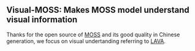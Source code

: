 ## Visual-MOSS: Makes MOSS model understand visual information


Thanks for the open source of [MOSS](https://github.com/OpenLMLab/MOSS) and its good quality in Chinese generation, we focus on visual undertanding referring to [LAVA](https://github.com/haotian-liu/LLaVA/blob/main/llava/train/train.py).




